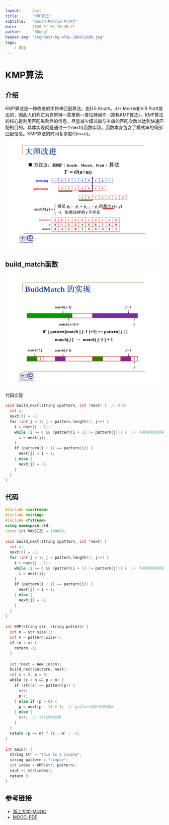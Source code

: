 ```yaml
---
layout:     post
title:      "KMP算法"
subtitle:   "Knuth-Morria-Pratt"
date:       2020-11-03 15:30:21
author:     "XDong"
header-img: "img/post-bg-wlop-2880x1800.jpg"
tags:
    - 算法
---
```



# KMP算法


## 介绍
KMP算法是一种改进的字符串匹配算法，由D.E.Knuth，J.H.Morris和V.R.Pratt提出的，因此人们称它为克努特—莫里斯—普拉特操作（简称KMP算法）。KMP算法的核心是利用匹配失败后的信息，尽量减少模式串与主串的匹配次数以达到快速匹配的目的。具体实现就是通过一个next()函数实现，函数本身包含了模式串的局部匹配信息。KMP算法的时间复杂度O(m+n)。
![](/img/algorithms/kmp-9.jpg)


## build_match函数
![](/img/algorithms/kmp-14.jpg)

代码实现
```cpp
void build_next(string &pattern, int *next) {  // O(m)
  int i;
  next[0] = -1;
  for (int j = 1; j < pattern.length(); j++) {
    i = next[j - 1];
    while (i >= 0 && (pattern[i + 1] != pattern[j])) {  // 不相等继续前移i
      i = next[i];
    }
    if (pattern[i + 1] == pattern[j]) {
      next[j] = i + 1;
    } else {
      next[j] = -1;
    }
  }
}
``` 


## 代码
```cpp
#include <iostream>
#include <string>
#include <fstream>
using namespace std;
const int MAXSIZE = 100000;

void build_next(string &pattern, int *next) {
  int i;
  next[0] = -1;
  for (int j = 1; j < pattern.length(); j++) {
    i = next[j - 1];
    while (i >= 0 && (pattern[i + 1] != pattern[j])) {  // 不相等继续前移i
      i = next[i];
    }
    if (pattern[i + 1] == pattern[j]) {
      next[j] = i + 1;
    } else {
      next[j] = -1;
    }
  }
}

int KMP(string str, string pattern) {
  int n = str.size();
  int m = pattern.size();
  if (n < m) {
    return -1;
  }

  int *next = new int[m];
  build_next(pattern, next);
  int s = 0, p = 0;
  while (s < n && p < m) {
    if (str[s] == pattern[p]) {
      s++;
      p++;
    } else if (p > 0) {
      p = next[p - 1] + 1;  // pattern指针向前滑动
    } else {
      s++;  // str指针后移
    }
  }
  return (p == m) ? (s - m) : -1;
}

int main() {
  string str = "This is a simple";
  string pattern = "simple";
  int index = KMP(str, pattern);
  cout << str[index];
  return 0;
}
```


## 参考链接
- [浙江大学-MOOC](https://www.icourse163.org/course/ZJU-93001)
- [MOOC-PDF](/pdf/KMP.pdf)